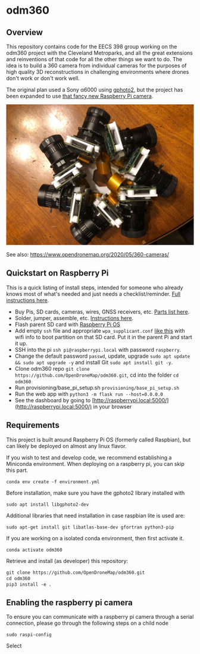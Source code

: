 # odm360

## Overview

This repository contains code for the EECS 398 group working on the odm360 project with the Cleveland Metroparks, and all the great extensions and reinventions of that code for all the other things we want to do. The idea is to build a 360 camera from individual cameras for the purposes of high quality 3D reconstructions in challenging environments where drones don't work or don't work well.

The original plan used a Sony α6000 using [gphoto2](http://gphoto.org/), but the project has been expanded to use [that fancy new Raspberry Pi camera](https://www.raspberrypi.org/products/raspberry-pi-high-quality-camera/).

![](images/rpi7_live.JPG)

See also: https://www.opendronemap.org/2020/05/360-cameras/

## Quickstart on Raspberry Pi
This is a quick listing of install steps, intended for someone who already knows most of what's needed and just needs a checklist/reminder. [Full instructions here](provisioning/setup_pi.md).

- Buy Pis, SD cards, cameras, wires, GNSS receivers, etc. [Parts list here](provisioning/setup_pi.md).
- Solder, jumper, assemble, etc. [Instructions here](provisioning/setup_pi.md).
- Flash parent SD card with [Raspberry Pi OS](https://www.raspberrypi.org/downloads/raspberry-pi-os/)
- Add empty ```ssh``` file and appropriate ```wpa_supplicant.conf``` [like this](https://www.raspberrypi.org/documentation/configuration/wireless/headless.md) with wifi info to boot partition on that SD card. Put it in the parent Pi and start it up.
- SSH into the pi ```ssh pi@raspberrypi.local``` with password ```raspberry```.
- Change the default password ```passwd```, update, upgrade ```sudo apt update && sudo apt upgrade -y``` and install Git ```sudo apt install git -y```.
- Clone odm360 repo ```git clone https://github.com/OpenDroneMap/odm360.git```, cd into the folder ```cd odm360```
- Run provisioning/base_pi_setup.sh ```provisioning/base_pi_setup.sh```
- Run the web app with ```python3 -m flask run --host=0.0.0.0```
- See the dashboard by going to [http://raspberrypi.local:5000/](http://raspberrypi.local:5000/) in your browser

## Requirements

This project is built around Raspberry Pi OS (formerly called Raspbian), but can likely be deployed on almost any linux flavor.

If you wish to test and develop code, we recommend establishing a Miniconda environment.
When deploying on a raspberry pi, you can skip this part. 
```
conda env create -f environment.yml
```
Before installation, make sure you have the gphoto2 library installed with
```
sudo apt install libgphoto2-dev
```
Additional libraries that need installation in case raspbian lite is used are:
```
sudo apt-get install git libatlas-base-dev gfortran python3-pip
```
If you are working on a isolated conda environment, then first activate it.
```
conda activate odm360
```
Retrieve and install (as developer) this repository:
```
git clone https://github.com/OpenDroneMap/odm360.git
cd odm360
pip3 install -e .
```

## Enabling the raspberry pi camera
To ensure you can communicate with a raspberry pi camera through a serial connection, please go through the following steps on a child node
```
sudo raspi-config
```
Select 
